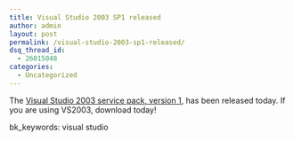 ```yaml
---
title: Visual Studio 2003 SP1 released
author: admin
layout: post
permalink: /visual-studio-2003-sp1-released/
dsq_thread_id:
  - 26015048
categories:
  - Uncategorized
---
```

The [Visual Studio 2003 service pack, version 1][1], has been released today. If you are using VS2003, download today!

bk_keywords: visual studio

 [1]: http://www.microsoft.com/downloads/details.aspx?familyid=69d2219f-ce82-46a5-8aec-072bd4bb955e&displaylang=en